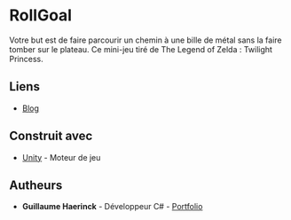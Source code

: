 # RollGoal
Votre but est de faire parcourir un chemin à une bille de métal sans la faire tomber sur le plateau. Ce mini-jeu tiré de The Legend of Zelda : Twilight Princess.

## Liens
* [Blog](http://guillaumehaerinck.com/html-project/project-roll-goal.html)

## Construit avec
* [Unity](https://unity3d.com/fr) - Moteur de jeu

## Autheurs

* **Guillaume Haerinck** - Développeur C# - [Portfolio](http://guillaumehaerinck.com/)
